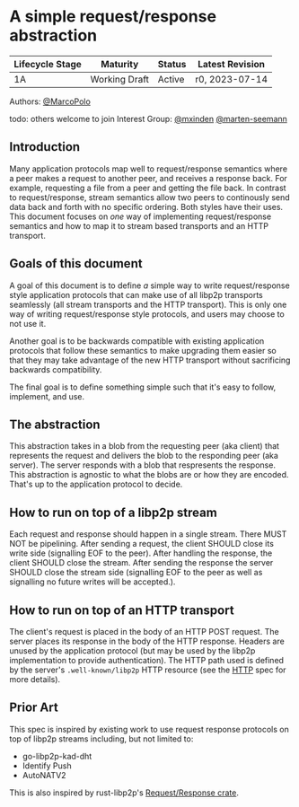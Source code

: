 # A simple request/response abstraction

| Lifecycle Stage | Maturity      | Status | Latest Revision |
| --------------- | ------------- | ------ | --------------- |
| 1A              | Working Draft | Active | r0, 2023-07-14  |

Authors: [@MarcoPolo]

todo: others welcome to join
Interest Group: [@mxinden] [@marten-seemann]

[@marten-seemann]: https://github.com/marten-seemann
[@MarcoPolo]: https://github.com/MarcoPolo
[@mxinden]: https://github.com/mxinden

## Introduction

Many application protocols map well to request/response semantics where a peer
makes a request to another peer, and receives a response back. For example,
requesting a file from a peer and getting the file back. In contrast to
request/response, stream semantics allow two peers to continously send data
back and forth with no specific ordering. Both styles have their uses. This
document focuses on _one_ way of implementing request/response semantics and
how to map it to stream based transports and an HTTP transport.

## Goals of this document

A goal of this document is to define _a_ simple way to write request/response
style application protocols that can make use of all libp2p transports
seamlessly (all stream transports and the HTTP transport). This is only one way
of writing request/response style protocols, and users may choose to not use it.

Another goal is to be backwards compatible with existing application protocols
that follow these semantics to make upgrading them easier so that they may take
advantage of the new HTTP transport without sacrificing backwards compatibility.

The final goal is to define something simple such that it's easy to follow,
implement, and use.

## The abstraction

This abstraction takes in a blob from the requesting peer (aka client) that
represents the request and delivers the blob to the responding peer (aka
server). The server responds with a blob that respresents the response. This
abstraction is agnostic to what the blobs are or how they are encoded. That's up
to the application protocol to decide.

## How to run on top of a libp2p stream

Each request and response should happen in a single stream. There MUST NOT be
pipelining. After sending a request, the client SHOULD close its write side
(signalling EOF to the peer). After handling the response, the client SHOULD
close the stream. After sending the response the server SHOULD close the stream
side (signalling EOF to the peer as well as signalling no future writes will be accepted.).

## How to run on top of an HTTP transport

The client's request is placed in the body of an HTTP POST request. The server
places its response in the body of the HTTP response. Headers are unused by the
application protocol (but may be used by the libp2p implementation to provide
authentication). The HTTP path used is defined by the server's
`.well-known/libp2p` HTTP resource (see the [HTTP](../http/README.md) spec for
more details).


## Prior Art

This spec is inspired by existing work to use request response protocols on top
of libp2p streams including, but not limited to:
- go-libp2p-kad-dht
- Identify Push
- AutoNATV2

This is also inspired by rust-libp2p's [Request/Response
crate](https://docs.rs/libp2p-request-response/0.25.0/libp2p_request_response/).

